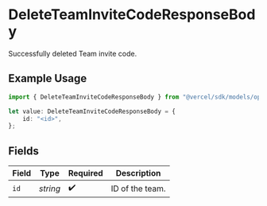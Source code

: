 # DeleteTeamInviteCodeResponseBody

Successfully deleted Team invite code.

## Example Usage

```typescript
import { DeleteTeamInviteCodeResponseBody } from "@vercel/sdk/models/operations";

let value: DeleteTeamInviteCodeResponseBody = {
    id: "<id>",
};
```

## Fields

| Field              | Type               | Required           | Description        |
| ------------------ | ------------------ | ------------------ | ------------------ |
| `id`               | *string*           | :heavy_check_mark: | ID of the team.    |